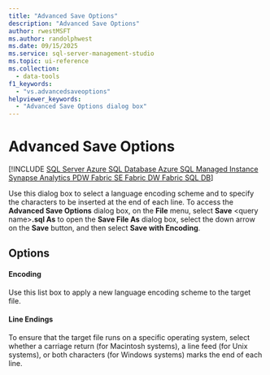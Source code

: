 ```yaml
---
title: "Advanced Save Options"
description: "Advanced Save Options"
author: rwestMSFT
ms.author: randolphwest
ms.date: 09/15/2025
ms.service: sql-server-management-studio
ms.topic: ui-reference
ms.collection:
  - data-tools
f1_keywords:
  - "vs.advancedsaveoptions"
helpviewer_keywords:
  - "Advanced Save Options dialog box"
---
```

# Advanced Save Options

[!INCLUDE [SQL Server Azure SQL Database Azure SQL Managed Instance Synapse Analytics PDW Fabric SE Fabric DW Fabric SQL DB](../includes/applies-to-version/sql-asdb-asdbmi-asa-pdw-fabricse-fabricdw-fabricsqldb.md)]

Use this dialog box to select a language encoding scheme and to specify the characters to be inserted at the end of each line. To access the **Advanced Save Options** dialog box, on the **File** menu, select **Save** \<query name\>**.sql As** to open the **Save File As** dialog box, select the down arrow on the **Save** button, and then select **Save with Encoding**.

## Options

#### Encoding

Use this list box to apply a new language encoding scheme to the target file.

#### Line Endings

To ensure that the target file runs on a specific operating system, select whether a carriage return (for Macintosh systems), a line feed (for Unix systems), or both characters (for Windows systems) marks the end of each line.
